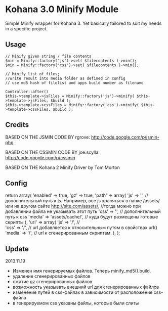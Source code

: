 # Kohana 3.0 Minify Module 

Simple Minify wrapper for Kohana 3. Yet basically tailored to suit my needs in a specific project.

## Usage

    // Minify given string / file contents
    $min = Minify::factory('js')->set( $filecontents )->min();
    $min = Minify::factory('css')->set( $filecontents )->min(); 

    // Minify list of files; 
	//write result into media folder as defined in config
	// use md5 hash of filelist and apps build number as filename
	
    Controller::after()  
    $this->template->jsFiles = Minify::factory('js')->minify( $this->template->jsFiles, $build );
    $this->template->cssFiles = Minify::factory('css')->minify( $this->template->cssFiles, $build );


## Credits

BASED ON THE JSMIN CODE BY rgrove: http://code.google.com/p/jsmin-php 

BASED ON THE CSSMIN CODE BY joe.scylla: http://code.google.com/p/cssmin

BASED ON THE Kohana 2 Minify Driver by Tom Morton 

## Config
return array(
    'enabled' => true,
    'gz' => true,
    'path' => array(
        'js' => '', // дополнительный путь к js. Например, все js храняться в папке /assets/ или на другом сайте http://site.com/assets/, 
        //тогда можно при добавлении файла не указывать этот путь
        'css' => '', // дополнительный путь к css
        'media' => 'assets/cache/', // куда будут размещены готовые скрипты
    ),
    'url' => array(
        'js' => '/', //  
        'css' => '/', // url добавляется к относительным путям в свойствах url()
        'media' => '/', // url к сгенерированным скриптам.
    ),
);

## Update
2013.11.19 
- Изменен имя генерируемых файлов. Теперь minify_md5().build.
- удаление сгенерированных файлов
- сжатие gz сгенерированных файлов
- возможность указывать внешний url для сгенерированных файлов
- изменение путей в css-файлах в зависимости от расположение css-файла
- в генерируемом css указаны файлы, которые были слиты